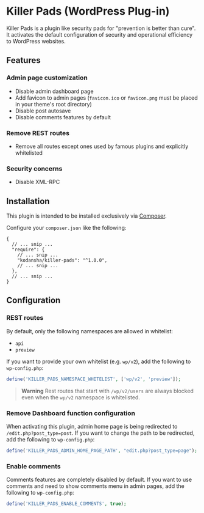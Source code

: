 # Killer Pads (WordPress Plug-in)

Killer Pads is a plugin like security pads for "prevention is better than cure".
It activates the default configuration of security and operational efficiency
to WordPress websites.

## Features

### Admin page customization

- Disable admin dashboard page
- Add favicon to admin pages (`favicon.ico` or `favicon.png` must be placed in your theme's root directory)
- Disable post autosave
- Disable comments features by default

### Remove REST routes

- Remove all routes except ones used by famous plugins and explicitly whitelisted

### Security concerns

- Disable XML-RPC

## Installation

This plugin is intended to be installed exclusively via [Composer](https://getcomposer.org).

Configure your `composer.json` like the following:

```jsonc
{
  // ... snip ...
  "require": {
    // ... snip ...
    "kodansha/killer-pads": "^1.0.0",
    // ... snip ...
  },
  // ... snip ...
}
```

## Configuration

### REST routes

By default, only the following namespaces are allowed in whitelist:

- `api`
- `preview`

If you want to provide your own whitelist (e.g. `wp/v2`), add the following to `wp-config.php`:

```php
define('KILLER_PADS_NAMESPACE_WHITELIST', ['wp/v2', 'preview']);
```

> **Warning**
> Rest routes that start with `/wp/v2/users` are always blocked even when the `wp/v2` namespace is whitelisted.

### Remove Dashboard function configuration

When activating this plugin, admin home page is being redirected to `/edit.php?post_type=post`.
If you want to change the path to be redirected, add the following to `wp-config.php`:

```php
define('KILLER_PADS_ADMIN_HOME_PAGE_PATH', "edit.php?post_type=page");
```

### Enable comments

Comments features are completely disabled by default. If you want to use
comments and need to show comments menu in admin pages, add the following to
`wp-config.php`:

```php
define('KILLER_PADS_ENABLE_COMMENTS', true);
```
